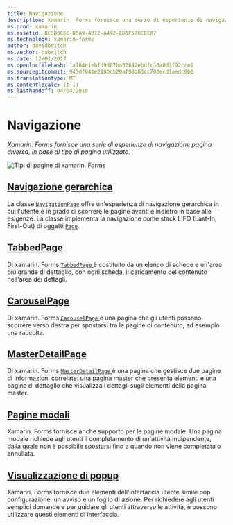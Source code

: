 ```yaml
---
title: Navigazione
description: Xamarin. Forms fornisce una serie di esperienze di navigazione pagina diversa, in base al tipo di pagina utilizzato.
ms.prod: xamarin
ms.assetid: BC5D0C6C-D5A9-4B12-A492-ED1F570CEC87
ms.technology: xamarin-forms
author: davidbritch
ms.author: dabritch
ms.date: 12/01/2017
ms.openlocfilehash: 1a184e1ebfd9d87ba82642ebdfc30a8d3f92cce1
ms.sourcegitcommit: 945df041e2180cb20af08b83cc703ecd1aedc6b0
ms.translationtype: MT
ms.contentlocale: it-IT
ms.lasthandoff: 04/04/2018
---
```

# <a name="navigation"></a>Navigazione

_Xamarin. Forms fornisce una serie di esperienze di navigazione pagina diversa, in base al tipo di pagina utilizzato._

![](images/page-types.png "Tipi di pagine di xamarin. Forms")

## <a name="hierarchical-navigationhierarchicalmd"></a>[Navigazione gerarchica](hierarchical.md)

La classe [`NavigationPage`](https://developer.xamarin.com/api/type/Xamarin.Forms.NavigationPage/) offre un'esperienza di navigazione gerarchica in cui l'utente è in grado di scorrere le pagine avanti e indietro in base alle esigenze. La classe implementa la navigazione come stack LIFO (Last-In, First-Out) di oggetti [`Page`](https://developer.xamarin.com/api/type/Xamarin.Forms.Page/).

## <a name="tabbedpagetabbed-pagemd"></a>[TabbedPage](tabbed-page.md)

Di xamarin. Forms [ `TabbedPage` ](https://developer.xamarin.com/api/type/Xamarin.Forms.TabbedPage/) è costituito da un elenco di schede e un'area più grande di dettaglio, con ogni scheda, il caricamento del contenuto nell'area dei dettagli.

## <a name="carouselpagecarousel-pagemd"></a>[CarouselPage](carousel-page.md)

Di xamarin. Forms [ `CarouselPage` ](https://developer.xamarin.com/api/type/Xamarin.Forms.CarouselPage/) è una pagina che gli utenti possono scorrere verso destra per spostarsi tra le pagine di contenuto, ad esempio una raccolta.

## <a name="masterdetailpagemaster-detail-pagemd"></a>[MasterDetailPage](master-detail-page.md)

Di xamarin. Forms [ `MasterDetailPage` ](https://developer.xamarin.com/api/type/Xamarin.Forms.MasterDetailPage/) è una pagina che gestisce due pagine di informazioni correlate: una pagina master che presenta elementi e una pagina di dettaglio che visualizza i dettagli sugli elementi della pagina master.

## <a name="modal-pagesmodalmd"></a>[Pagine modali](modal.md)

Xamarin. Forms fornisce anche supporto per le pagine modale. Una pagina modale richiede agli utenti il completamento di un'attività indipendente, dalla quale non è possibile spostarsi fino a quando non viene completata o annullata.

## <a name="displaying-pop-upspop-upsmd"></a>[Visualizzazione di popup](pop-ups.md)

Xamarin. Forms fornisce due elementi dell'interfaccia utente simile pop configurazione: un avviso e un foglio di azione. Per richiedere agli utenti semplici domande e per guidare gli utenti attraverso le attività, è possono utilizzare questi elementi di interfaccia.

